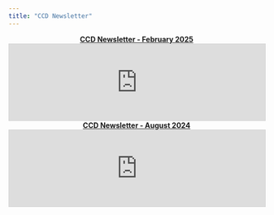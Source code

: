 ```yaml
---
title: "CCD Newsletter"
---
```


<style>
.center {
  display: flex;
  justify-content: center;
  align-items: center;
}
</style>

<div class = "center">
<a style="font-weight:bold" href="https://heyzine.com/flip-book/3551f8265b.html">CCD Newsletter - February 2025</a>
</div>

<div class="container-iframe">
    <iframe class="responsive-iframe" allowfullscreen="allowfullscreen" scrolling="no" src="https://heyzine.com/flip-book/3551f8265b.html" style="border: 1px solid lightgray; width: 100%; "></iframe>
</div>

<div class = "center">
<a style="font-weight:bold" href="https://heyzine.com/flip-book/e65050ae1e.html">CCD Newsletter - August 2024</a>
</div>

<div class="container-iframe">
    <iframe class="responsive-iframe" allowfullscreen="allowfullscreen" scrolling="no" src="https://heyzine.com/flip-book/e65050ae1e.html" style="border: 1px solid lightgray; width: 100%; "></iframe>
</div>
